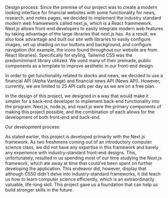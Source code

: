 Design process:
Since the premise of our project was to create a modern looking interface for financial websites with some functionality for news, research, and notes pages, we decided to implement the industry standard modern web framwework called next.js, which is a React frammework. Next.js allows front-end developers to easily integrate modern web features by taking advantage of the large libraries that next.js has. As a result, we also took advantage and built our site with libraries to easily configure images, set up shading on our buttons and background, and configure navigation (for example, the icons found throughout our website are from React libraries). Specifically for styling, Tailwind CSS was the predomiminant library utilized. We used many of their premade, public components as a template to improve aesthetic in our front-end design. 

In order to get functionality related to stocks and news, we decided to use a financial API (Alpha Vantage) and financial news API (News API). However, currently, we are limited to 25 API calls per day as we are on a free plan. 

In the design of this project, we designed in a way that would make it simpler for a back-end developer to implement back-end functionality into the program. Next.js, node.js, and react.js were the primary components of making this project possible, and the combination of each allows for the development of both front-end and back-end. 


Our development process:

As stated earlier, this project is developed primarily with the Next.js framework. As two freshmens coming out of an introductory computer science class, we did not have any expertise in this framework and barely any experience with industry-standard front-end designs. This, unfortunately, resulted in us spending most of our time studying the Next.js framework, which ate away at time that could've been spent on further developing the application. This endeavor did, however, display that although CS50 didn't delve into industry-standard frameworks, it did teach us how to learn computer science efficiently, which is an extraordinarily valuable, life-long skill. This project gave us a foundation that can help us build stronger skills in the future.


